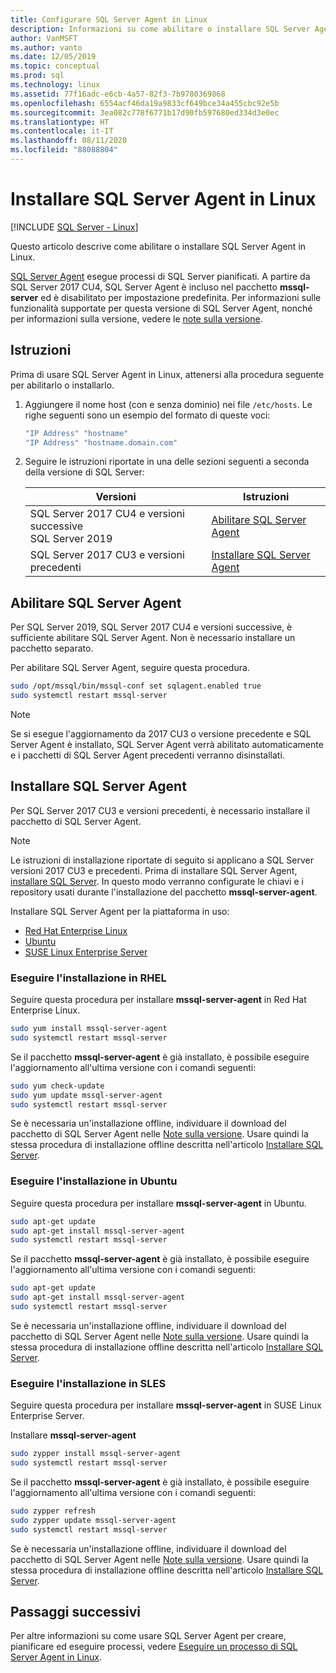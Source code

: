 ```yaml
---
title: Configurare SQL Server Agent in Linux
description: Informazioni su come abilitare o installare SQL Server Agent in Linux. A partire da SQL Server 2017 CU4, SQL Server Agent è incluso nel pacchetto mssql-server.
author: VanMSFT
ms.author: vanto
ms.date: 12/05/2019
ms.topic: conceptual
ms.prod: sql
ms.technology: linux
ms.assetid: 77f16adc-e6cb-4a57-82f3-7b9780369868
ms.openlocfilehash: 6554acf46da19a9833cf649bce34a455cbc92e5b
ms.sourcegitcommit: 3ea082c778f6771b17d90fb597680ed334d3e0ec
ms.translationtype: HT
ms.contentlocale: it-IT
ms.lasthandoff: 08/11/2020
ms.locfileid: "88088804"
---
```

# <a name="install-sql-server-agent-on-linux"></a>Installare SQL Server Agent in Linux

[!INCLUDE [SQL Server - Linux](../includes/applies-to-version/sql-linux.md)]

Questo articolo descrive come abilitare o installare SQL Server Agent in Linux.

[SQL Server Agent](https://docs.microsoft.com/sql/ssms/agent/sql-server-agent) esegue processi di SQL Server pianificati. A partire da SQL Server 2017 CU4, SQL Server Agent è incluso nel pacchetto **mssql-server** ed è disabilitato per impostazione predefinita. Per informazioni sulle funzionalità supportate per questa versione di SQL Server Agent, nonché per informazioni sulla versione, vedere le [note sulla versione](sql-server-linux-release-notes.md).

## <a name="instructions"></a>Istruzioni

Prima di usare SQL Server Agent in Linux, attenersi alla procedura seguente per abilitarlo o installarlo.

1. Aggiungere il nome host (con e senza dominio) nei file `/etc/hosts`. Le righe seguenti sono un esempio del formato di queste voci:

   ```bash
   "IP Address" "hostname"
   "IP Address" "hostname.domain.com"
   ```

1. Seguire le istruzioni riportate in una delle sezioni seguenti a seconda della versione di SQL Server:

   | Versioni | Istruzioni |
   |---|---|
   | SQL Server 2017 CU4 e versioni successive</br>SQL Server 2019 | [Abilitare SQL Server Agent](#EnableAgentAfterCU4) |
   | SQL Server 2017 CU3 e versioni precedenti | [Installare SQL Server Agent](#InstallAgentBelowCU4) |

## <a name="enable-the-sql-server-agent"></a><a id="EnableAgentAfterCU4"></a>Abilitare SQL Server Agent

Per SQL Server 2019, SQL Server 2017 CU4 e versioni successive, è sufficiente abilitare SQL Server Agent. Non è necessario installare un pacchetto separato.

Per abilitare SQL Server Agent, seguire questa procedura.

```bash
sudo /opt/mssql/bin/mssql-conf set sqlagent.enabled true 
sudo systemctl restart mssql-server
```

> [!NOTE]
> Se si esegue l'aggiornamento da 2017 CU3 o versione precedente e SQL Server Agent è installato, SQL Server Agent verrà abilitato automaticamente e i pacchetti di SQL Server Agent precedenti verranno disinstallati.  

## <a name="install-the-sql-server-agent"></a><a name="InstallAgentBelowCU4"></a>Installare SQL Server Agent

Per SQL Server 2017 CU3 e versioni precedenti, è necessario installare il pacchetto di SQL Server Agent.

> [!NOTE]
> Le istruzioni di installazione riportate di seguito si applicano a SQL Server versioni 2017 CU3 e precedenti. Prima di installare SQL Server Agent, [installare SQL Server](sql-server-linux-setup.md#platforms). In questo modo verranno configurate le chiavi e i repository usati durante l'installazione del pacchetto **mssql-server-agent**.

Installare SQL Server Agent per la piattaforma in uso:
- [Red Hat Enterprise Linux](#RHEL)
- [Ubuntu](#ubuntu)
- [SUSE Linux Enterprise Server](#SLES)

### <a name=""></a><a name="RHEL">Eseguire l'installazione in RHEL</a>

Seguire questa procedura per installare **mssql-server-agent** in Red Hat Enterprise Linux. 

```bash
sudo yum install mssql-server-agent
sudo systemctl restart mssql-server
```

Se il pacchetto **mssql-server-agent** è già installato, è possibile eseguire l'aggiornamento all'ultima versione con i comandi seguenti:

```bash
sudo yum check-update
sudo yum update mssql-server-agent
sudo systemctl restart mssql-server
```

Se è necessaria un'installazione offline, individuare il download del pacchetto di SQL Server Agent nelle [Note sulla versione](sql-server-linux-release-notes.md). Usare quindi la stessa procedura di installazione offline descritta nell'articolo [Installare SQL Server](sql-server-linux-setup.md#offline).

### <a name=""></a><a name="ubuntu">Eseguire l'installazione in Ubuntu</a>

Seguire questa procedura per installare **mssql-server-agent** in Ubuntu. 

```bash
sudo apt-get update 
sudo apt-get install mssql-server-agent
sudo systemctl restart mssql-server
```

Se il pacchetto **mssql-server-agent** è già installato, è possibile eseguire l'aggiornamento all'ultima versione con i comandi seguenti:

```bash
sudo apt-get update 
sudo apt-get install mssql-server-agent
sudo systemctl restart mssql-server
```

Se è necessaria un'installazione offline, individuare il download del pacchetto di SQL Server Agent nelle [Note sulla versione](sql-server-linux-release-notes.md). Usare quindi la stessa procedura di installazione offline descritta nell'articolo [Installare SQL Server](sql-server-linux-setup.md#offline).

### <a name=""></a><a name="SLES">Eseguire l'installazione in SLES</a>

Seguire questa procedura per installare **mssql-server-agent** in SUSE Linux Enterprise Server. 

Installare **mssql-server-agent** 

```bash
sudo zypper install mssql-server-agent
sudo systemctl restart mssql-server
```

Se il pacchetto **mssql-server-agent** è già installato, è possibile eseguire l'aggiornamento all'ultima versione con i comandi seguenti:

```bash
sudo zypper refresh
sudo zypper update mssql-server-agent
sudo systemctl restart mssql-server
```

Se è necessaria un'installazione offline, individuare il download del pacchetto di SQL Server Agent nelle [Note sulla versione](sql-server-linux-release-notes.md). Usare quindi la stessa procedura di installazione offline descritta nell'articolo [Installare SQL Server](sql-server-linux-setup.md#offline).

## <a name="next-steps"></a>Passaggi successivi
Per altre informazioni su come usare SQL Server Agent per creare, pianificare ed eseguire processi, vedere [Eseguire un processo di SQL Server Agent in Linux](sql-server-linux-run-sql-server-agent-job.md).
